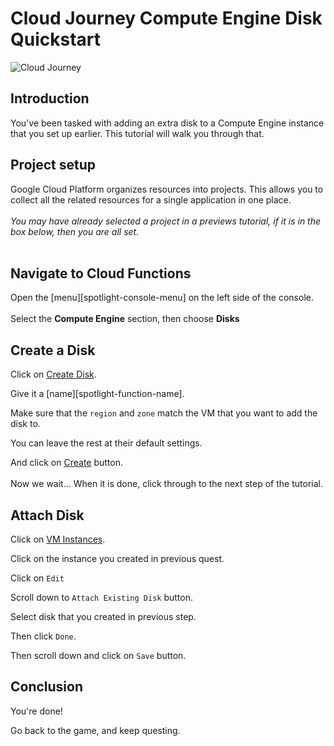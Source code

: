 # Cloud Journey Compute Engine Disk Quickstart

![Cloud Journey](https://walkthroughs.googleusercontent.com/content/gcpquest/title.png "Cloud Journey Tutorial")

<walkthrough-tutorial-url url="https://cloud.google.com/compute/docs/gcpquest/adintro"></walkthrough-tutorial-url>

## Introduction

<walkthrough-tutorial-duration duration="10"></walkthrough-tutorial-duration>

You've been tasked with adding an extra disk to a Compute Engine instance that
you set up earlier.  This tutorial will walk you through that.  

## Project setup

Google Cloud Platform organizes resources into projects. This allows you to
collect all the related resources for a single application in one place. &nbsp;
\
&nbsp; \
*You may have already selected a project in a previews tutorial, if it is in the
box below, then you are all set.* &nbsp; \
&nbsp; \
<walkthrough-project-billing-setup></walkthrough-project-billing-setup>

## Navigate to Cloud Functions

Open the [menu][spotlight-console-menu] on the left side of the console. &nbsp;
\
&nbsp; \
Select the **Compute Engine** section, then choose **Disks**

<walkthrough-menu-navigation sectionId="COMPUTE_SECTION"></walkthrough-menu-navigation>



## Create a Disk

Click on [Create Disk][spotlight-create-disk]. 

Give it a [name][spotlight-function-name].

Make sure that the `region` and `zone` match the VM that you want to add the disk to. 

You can leave the rest at their default settings. 

And click on [Create][spotlight-submit-disk] button. &nbsp; \
&nbsp; \
Now we wait... When it is done, click through to the next step of the tutorial.

## Attach  Disk

Click on [VM Instances][spotlight-instances]. 

Click on the instance you created in previous quest. 

Click on `Edit`

Scroll down to `Attach Existing Disk` button. 
 
Select disk that you created in previous step. 

Then click `Done`.

Then scroll down and click on `Save` button.


## Conclusion

<walkthrough-conclusion-trophy></walkthrough-conclusion-trophy>

You're done!

Go back to the game, and keep questing.

[spotlight-create-disk]: walkthrough://spotlight-pointer?cssSelector=.cfc-icon-disk-new
[spotlight-submit-disk]: walkthrough://spotlight-pointer?spotlightId=gce-submit-button
[spotlight-instances]: walkthrough://spotlight-pointer?cssSelector=cfc-icon-instance